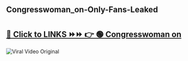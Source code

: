 
 ## Congresswoman_on-Only-Fans-Leaked

# <h2><a href="https://clipsfans.com/Congresswoman_on&ref=git">🔗 Click to LINKS ⏩⏩ 👉 🟢 Congresswoman on </a></h2>

<a href="https://clipsfans.com/Congresswoman_on&ref=git" rel="nofollow" data-target="animated-image.originalLink"><img src="https://i.ibb.co.com/xMMVF88/686577567.gif" alt="Viral Video Original" style="max-width: 100%; display: inline-block;" data-target="animated-image.originalImage"></a>
